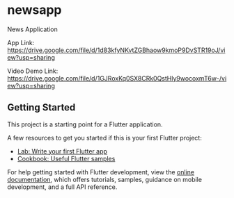 # newsapp

News Application

App Link: https://drive.google.com/file/d/1d83kfyNKvtZGBhaow9kmoP9DvSTR19oJ/view?usp=sharing

Video Demo Link: https://drive.google.com/file/d/1GJRoxKq0SX8CRk0QstHly9wocoxmT6w-/view?usp=sharing
## Getting Started

This project is a starting point for a Flutter application.

A few resources to get you started if this is your first Flutter project:

- [Lab: Write your first Flutter app](https://docs.flutter.dev/get-started/codelab)
- [Cookbook: Useful Flutter samples](https://docs.flutter.dev/cookbook)

For help getting started with Flutter development, view the
[online documentation](https://docs.flutter.dev/), which offers tutorials,
samples, guidance on mobile development, and a full API reference.
